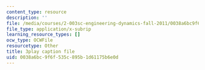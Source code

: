 ```yaml
---
content_type: resource
description: ''
file: /media/courses/2-003sc-engineering-dynamics-fall-2011/0038a6bc9f6f535c895b1d61175b6e0d_fK9AGvLf3yw.vtt
file_type: application/x-subrip
learning_resource_types: []
ocw_type: OCWFile
resourcetype: Other
title: 3play caption file
uid: 0038a6bc-9f6f-535c-895b-1d61175b6e0d
---
```

